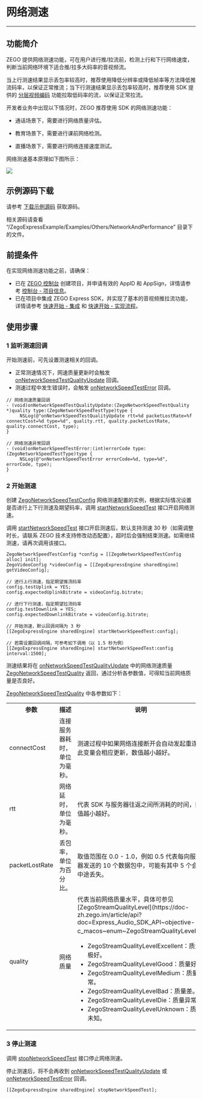 # 网络测速

- - -

## 功能简介

ZEGO 提供网络测速功能，可在用户进行推/拉流前，检测上行和下行网络速度，判断当前网络环境下适合推/拉多大码率的音视频流。


当上行测速结果显示丢包率较高时，推荐使用降低分辨率或降低帧率等方法降低推流码率，以保证正常推流；当下行测速结果显示丢包率较高时，推荐使用 SDK 提供的 [分层视频编码](https://doc-zh.zego.im/article/4436) 功能拉取低码率的流，以保证正常拉流。

开发者业务中出现以下情况时，ZEGO 推荐使用 SDK 的网络测速功能：

- 通话场景下，需要进行网络质量评估。

- 教育场景下，需要进行课前网络检测。

- 直播场景下，需要进行网络连接速度测试。



网络测速基本原理如下图所示：

<Frame width="512" height="auto" caption="">
  <img src="https://doc-media.zego.im/sdk-doc/Pics/Common/ZegoExpressEngine/Network_speed_test.png" />
</Frame>


## 示例源码下载

请参考 [下载示例源码](https://doc-zh.zego.im/article/3584) 获取源码。

相关源码请查看 “/ZegoExpressExample/Examples/Others/NetworkAndPerformance” 目录下的文件。

## 前提条件

在实现网络测速功能之前，请确保：

- 已在 [ZEGO 控制台](https://console.zego.im) 创建项目，并申请有效的 AppID 和 AppSign，详情请参考 [控制台 - 项目信息](/console/project-info)。
- 已在项目中集成 ZEGO Express SDK，并实现了基本的音视频推拉流功能，详情请参考 [快速开始 - 集成](https://doc-zh.zego.im/article/3576) 和 [快速开始 - 实现流程](https://doc-zh.zego.im/article/7632)。



## 使用步骤

### 1 监听测速回调

开始测速前，可先设置测速相关的回调。

- 正常测速情况下，网速质量更新时会触发 [onNetworkSpeedTestQualityUpdate](https://doc-zh.zego.im/article/api?doc=Express_Audio_SDK_API~objective-c_macos~protocol~ZegoEventHandler#on-network-speed-test-quality-update-type) 回调。
- 测速过程中发生错误时，会触发 [onNetworkSpeedTestError](https://doc-zh.zego.im/article/api?doc=Express_Audio_SDK_API~objective-c_macos~protocol~ZegoEventHandler#on-network-speed-test-error-type) 回调。

```oc
// 网络测速质量回调
- (void)onNetworkSpeedTestQualityUpdate:(ZegoNetworkSpeedTestQuality *)quality type:(ZegoNetworkSpeedTestType)type {
     NSLog(@"onNetworkSpeedTestQualityUpdate rtt=%d packetLostRate=%f connectCost=%d type=%d", quality.rtt, quality.packetLostRate, quality.connectCost, type);
}

// 网络测速异常回调
- (void)onNetworkSpeedTestError:(int)errorCode type:(ZegoNetworkSpeedTestType)type {
     NSLog(@"onNetworkSpeedTestError errorCode=%d, type=%d", errorCode, type);
}
```

### 2 开始测速

创建 [ZegoNetworkSpeedTestConfig](https://doc-zh.zego.im/article/api?doc=Express_Audio_SDK_API~objective-c_macos~class~ZegoNetworkSpeedTestConfig) 网络测速配置的实例，根据实际情况设置是否进行上下行测速及期望码率，调用 [startNetworkSpeedTest](https://doc-zh.zego.im/article/api?doc=Express_Audio_SDK_API~objective-c_macos~class~ZegoExpressEngine#start-network-speed-test) 接口开启网络测速。

<Note title="说明">



调用 [startNetworkSpeedTest](https://doc-zh.zego.im/article/api?doc=Express_Audio_SDK_API~objective-c_macos~class~ZegoExpressEngine#start-network-speed-test) 接口开启测速后，默认支持测速 30 秒（如需调整时长，请联系 ZEGO 技术支持修改动态配置），超时后会强制结束测速。如需继续测速，请再次调用该接口。
</Note>



```oc
ZegoNetworkSpeedTestConfig *config = [[ZegoNetworkSpeedTestConfig alloc] init];
ZegoVideoConfig *videoConfig = [[ZegoExpressEngine sharedEngine] getVideoConfig];

// 进行上行测速，指定期望推流码率
config.testUplink = YES;
config.expectedUplinkBitrate = videoConfig.bitrate;

// 进行下行测速，指定期望拉流码率
config.testDownlink = YES;
config.expectedDownlinkBitrate = videoConfig.bitrate;

// 开始测速，默认回调间隔为 3 秒
[[ZegoExpressEngine sharedEngine] startNetworkSpeedTest:config];

// 若需设置回调间隔，可参考如下调用（以 1.5 秒为例）
[[ZegoExpressEngine sharedEngine] startNetworkSpeedTest:config interval:1500];
```


测速结果将在 [onNetworkSpeedTestQualityUpdate](https://doc-zh.zego.im/article/api?doc=Express_Audio_SDK_API~objective-c_macos~protocol~ZegoEventHandler#on-network-speed-test-quality-update-type) 中的网络测速质量 [ZegoNetworkSpeedTestQuality](https://doc-zh.zego.im/article/api?doc=Express_Audio_SDK_API~objective-c_macos~class~ZegoNetworkSpeedTestQuality) 返回，通过分析各参数值，可得知当前网络质量是否良好。

[ZegoNetworkSpeedTestQuality](https://doc-zh.zego.im/article/api?doc=Express_Audio_SDK_API~objective-c_macos~class~ZegoNetworkSpeedTestQuality) 中各参数如下：

<table>

<tbody><tr>
<th>参数</th>
<th>描述</th>
<th>说明</th>
</tr>
<tr>
<td>connectCost</td>
<td>连接服务器耗时，单位为毫秒。</td>
<td>测速过程中如果网络连接断开会自动发起重连，此变量会相应更新，数值越小越好。</td>
</tr>
<tr>
<td>rtt</td>
<td>网络延时，单位为毫秒。</td>
<td>代表 SDK 与服务器往返之间所消耗的时间，数值越小越好。</td>
</tr>
<tr>
<td>packetLostRate</td>
<td>丢包率，单位为百分比。</td>
<td>取值范围在 0.0 - 1.0，例如 0.5 代表每向服务器发送的 10 个数据包中，可能有其中 5 个会在中途丢失。</td>
</tr>
<tr>
<td>quality</td>
<td>网络质量</td>
<td>
代表当前网络质量水平，具体可参见 [ZegoStreamQualityLevel](https://doc-zh.zego.im/article/api?doc=Express_Audio_SDK_API~objective-c_macos~enum~ZegoStreamQualityLevel)。
<ul>
<li>ZegoStreamQualityLevelExcellent：质量极好。</li>
<li>ZegoStreamQualityLevelGood：质量好。</li>
<li>ZegoStreamQualityLevelMedium：质量正常。</li>
<li>ZegoStreamQualityLevelBad：质量差。</li>
<li>ZegoStreamQualityLevelDie：质量异常。</li>
<li>ZegoStreamQualityLevelUnknown：质量未知。</li>
</ul>
</td>
</tr>
</tbody></table>

### 3 停止测速

调用 [stopNetworkSpeedTest](https://doc-zh.zego.im/article/api?doc=Express_Audio_SDK_API~objective-c_macos~class~ZegoExpressEngine#stop-network-speed-test) 接口停止网络测速。

停止测速后，将不会再收到 [onNetworkSpeedTestQualityUpdate](https://doc-zh.zego.im/article/api?doc=Express_Audio_SDK_API~objective-c_macos~protocol~ZegoEventHandler#on-network-speed-test-quality-update-type) 或 [onNetworkSpeedTestError](https://doc-zh.zego.im/article/api?doc=Express_Audio_SDK_API~objective-c_macos~protocol~ZegoEventHandler#on-network-speed-test-error-type) 回调。

```objc
[[ZegoExpressEngine sharedEngine] stopNetworkSpeedTest];
```

<Content />
<Content />